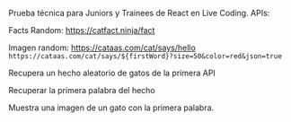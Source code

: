 Prueba técnica para Juniors y Trainees de React en Live Coding.
APIs:

Facts Random: https://catfact.ninja/fact

Imagen random: https://cataas.com/cat/says/hello
`https://cataas.com/cat/says/${firstWord}?size=50&color=red&json=true`

Recupera un hecho aleatorio de gatos de la primera API

Recuperar la primera palabra del hecho

Muestra una imagen de un gato con la primera palabra.

